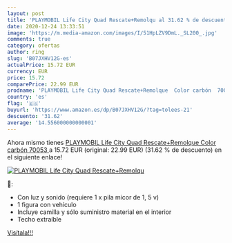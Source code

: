 ```yaml
---
layout: post
title: 'PLAYMOBIL Life City Quad Rescate+Remolqu al 31.62 % de descuento'
date: 2020-12-24 13:33:51
image: 'https://m.media-amazon.com/images/I/51HpLZV9DmL._SL200_.jpg'
comments: true
category: ofertas
author: ring
slug: 'B07JXHV12G-es'
actualPrice: 15.72 EUR
currency: EUR
price: 15.72
comparePrice: 22.99 EUR
prodname: 'PLAYMOBIL Life City Quad Rescate+Remolque  Color carbón  70053 '
country: 'es'
flag: '🇪🇸'
buyurl: 'https://www.amazon.es/dp/B07JXHV12G/?tag=tolees-21'
descuento: '31.62'
average: '14.556000000000001'
---
```


Ahora mismo tienes [PLAYMOBIL Life City Quad Rescate+Remolque  Color carbón  70053 ](https://www.amazon.es/dp/B07JXHV12G/?tag=tolees-21) a 15.72 EUR (original: 22.99 EUR) (31.62 %  de descuento) en el siguiente enlace!

[![PLAYMOBIL Life City Quad Rescate+Remolqu](https://m.media-amazon.com/images/I/51HpLZV9DmL._SL200_.jpg)](https://www.amazon.es/dp/B07JXHV12G/?tag=tolees-21)

🔎:

- Con luz y sonido (requiere 1 x pila micor de 1, 5 v)
- 1 figura con vehículo
- Incluye camilla y sólo suministro material en el interior
- Techo extraíble

[Visítala!!!](https://www.amazon.es/dp/B07JXHV12G/?tag=tolees-21)
